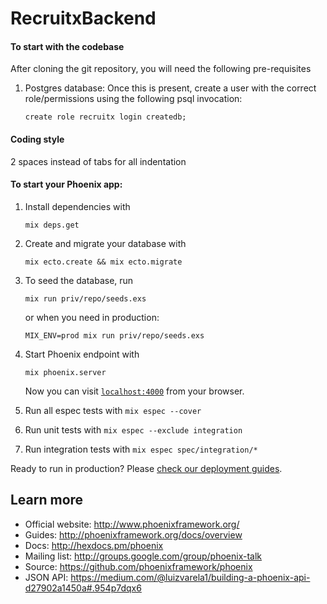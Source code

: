 # RecruitxBackend

#### To start with the codebase
After cloning the git repository, you will need the following pre-requisites
  1. Postgres database: Once this is present, create a user with the correct role/permissions using the following psql invocation:

      `create role recruitx login createdb;`

#### Coding style
2 spaces instead of tabs for all indentation

#### To start your Phoenix app:

  1. Install dependencies with

      `mix deps.get`
  2. Create and migrate your database with

      `mix ecto.create && mix ecto.migrate`
  3. To seed the database, run

      `mix run priv/repo/seeds.exs`

     or when you need in production:

      `MIX_ENV=prod mix run priv/repo/seeds.exs`
  4. Start Phoenix endpoint with

      `mix phoenix.server`

     Now you can visit [`localhost:4000`](http://localhost:4000) from your browser.
  5. Run all espec tests with `mix espec --cover`
  6. Run unit tests with `mix espec --exclude integration`
  7. Run integration tests with `mix espec spec/integration/*`

Ready to run in production? Please [check our deployment guides](http://www.phoenixframework.org/docs/deployment).

## Learn more

  * Official website: http://www.phoenixframework.org/
  * Guides: http://phoenixframework.org/docs/overview
  * Docs: http://hexdocs.pm/phoenix
  * Mailing list: http://groups.google.com/group/phoenix-talk
  * Source: https://github.com/phoenixframework/phoenix
  * JSON API: https://medium.com/@luizvarela1/building-a-phoenix-api-d27902a1450a#.954p7dqx6
